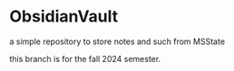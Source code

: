 # ObsidianVault

a simple repository to store notes and such from MSState

this branch is for the fall 2024 semester.
